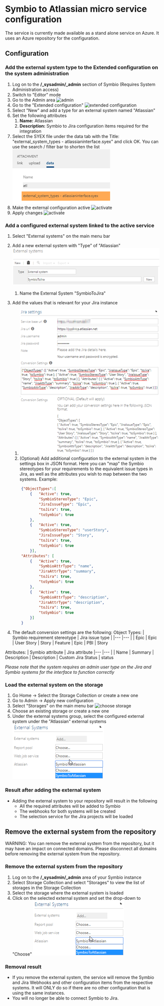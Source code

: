 # Symbio to Atlassian micro service configuration

The service is currently made available as a stand alone service on Azure. It uses an Azure repository for the configuration.

## Configuration
### Add the external system type to the Extended configuration on the system administration
1. Log on to the **/_sysadmin/_admin** section of Symbio (Requires System Administration access)
1. Switch to "Editor" mode
1. Go to the Admin area ![admin](media/admin.png)
1. Go to the "Extended configuration" ![extended configuration](media/extendedcfg.png)
1. Select "New" and add a type for an external system named "Atlassian"
1. Set the following attributes
   1. **Name:** Atlassian
   1. **Description:** Symbio to Jira configuration items required for the integration
1. Select the SYEX file under the data tab with the Title: "external_system_types - atlassianinterface.syex" and click OK. You can use the search / filter bar to shorten the list ![Select Add](media/addsyexdata.png)
1. Make the external configuration active ![activate](media/addsyex3.png)
1. Apply changes ![activate](media/apply.png)

### Add a configured external system linked to the active service
1. Select "External systems" on the main menu bar
1. Add a new external system with "Type" of "Atlassian" ![activate](media/extSysConfig1.png)
   1. Name the External System "SymbioToJira"
1. Add the values that is relevant for your Jira instance
   1. ![activate](media/extSysConfig2.png)
   1. (Optional) Add additional configuration to the external system in the settings box in JSON format. Here you can "map" the Symbio stereotypes for your requirements to the equivalent issue types in Jira, as well as the attributes you wish to map between the two systems. Example:

    ```json
        {"ObjectTypes":[
            {   "Active": true,
                "SymbioStereoType": "Epic",
                "JiraIssueType": "Epic",
                "toJira": true,
                "toSymbio": true
            },
            {   "Active": true,
                "SymbioStereoType": "userStory",
                "JiraIssueType": "Story",
                "toJira": true,
                "toSymbio": true
            }],
        "Attributes": [
            {   "Active": true,
                "SymbioAttrType": "name",
                "JiraAttrType": "summary",
                "toJira": true,
                "toSymbio": true
            },
            {   "Active": true,
                "SymbioAttrType": "description",
                "JiraAttrType": "description",
                "toJira": true,
                "toSymbio": true
            }]
        }
    ```

1. The default conversion settings are the following:
Object Types:
| Symbio requirement stereotype | Jira issue type |
|--- |--- |
| Epic | Epic
| User Story | Story
| Feature | Epic
| PBI | Story

Attributes:
| Symbio attribute 	    | Jira attribute
|--- |--- |
| Name                  | Summary
| Description           | Description
| Custom Jira Status    | status

   *Please note that the system requires an admin user type on the Jira and Symbio systems for the interface to function correctly*

### Load the external system on the storage
1. Go Home -> Select the Storage Collection or create a new one
1. Go to Admin -> Apply new configuration
1. Select "Storages" on the main menu bar ![choose storage](media/storages.png)
1. Choose an existing storage or create a new one
1. Under the external systems group, select the configured external system under the "Atlassian" external systems ![choose external system](media/ExtSys_choose.png)

### Result after adding the external system
- Adding the external system to your repository will result in the following
    - All the required attributes will be added to Symbio
    - The webhooks for both systems will be created
    - The selection service for the Jira projects will be loaded

## Remove the external system from the repository

WARNING: You can remove the external system from the repository, but it may have an impact on connected domains. Please disconnect all domains before removing the external system from the repository.

### Remove the external system from the repository

1. Log on to the **/_sysadmin/_admin** area of your Symbio instance
1. Select Storage Collection and select "Storages" to view the list of storages in the Storage Collection
1. Select the storage where the external system is loaded
1. Click on the selected external system and set the drop-down to "Choose" ![choose external system](media/ExtSys_choose.png)

### Removal result

- If you remove the external system, the service will remove the Symbio and Jira Webhooks and other configuration items from the respective systems. It will ONLY do so if there are no other configuration that is using the same instances.
- You will no longer be able to connect Symbio to Jira.

